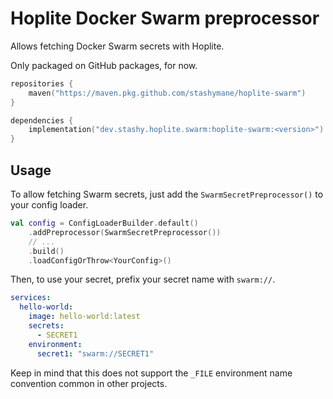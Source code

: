 # Hoplite Docker Swarm preprocessor

Allows fetching Docker Swarm secrets with Hoplite.

Only packaged on GitHub packages, for now.

```kts
repositories {
    maven("https://maven.pkg.github.com/stashymane/hoplite-swarm")
}

dependencies {
    implementation("dev.stashy.hoplite.swarm:hoplite-swarm:<version>")
}
```

## Usage

To allow fetching Swarm secrets, just add the `SwarmSecretPreprocessor()` to your config loader.

```kotlin
val config = ConfigLoaderBuilder.default()
    .addPreprocessor(SwarmSecretPreprocessor())
    // ...
    .build()
    .loadConfigOrThrow<YourConfig>()
```

Then, to use your secret, prefix your secret name with `swarm://`.

```yaml
services:
  hello-world:
    image: hello-world:latest
    secrets:
      - SECRET1
    environment:
      secret1: "swarm://SECRET1"
```

Keep in mind that this does not support the `_FILE` environment name convention common in other projects.
